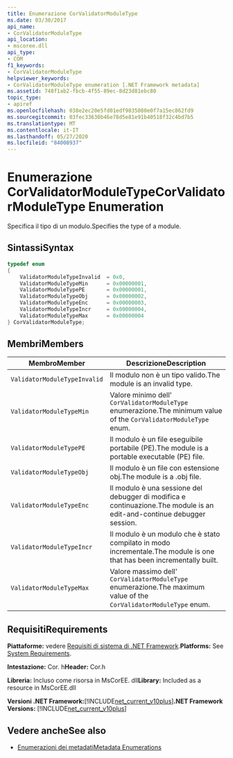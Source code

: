 ```yaml
---
title: Enumerazione CorValidatorModuleType
ms.date: 03/30/2017
api_name:
- CorValidatorModuleType
api_location:
- mscoree.dll
api_type:
- COM
f1_keywords:
- CorValidatorModuleType
helpviewer_keywords:
- CorValidatorModuleType enumeration [.NET Framework metadata]
ms.assetid: 748f1ab2-fbcb-4f55-89ec-8d23d81ebc80
topic_type:
- apiref
ms.openlocfilehash: 038e2ec20e5fd01edf9835080e0f7a15ec862fd9
ms.sourcegitcommit: 03fec33630b46e78d5e81e91b40518f32c4bd7b5
ms.translationtype: MT
ms.contentlocale: it-IT
ms.lasthandoff: 05/27/2020
ms.locfileid: "84008937"
---
```

# <a name="corvalidatormoduletype-enumeration"></a><span data-ttu-id="9967d-102">Enumerazione CorValidatorModuleType</span><span class="sxs-lookup"><span data-stu-id="9967d-102">CorValidatorModuleType Enumeration</span></span>
<span data-ttu-id="9967d-103">Specifica il tipo di un modulo.</span><span class="sxs-lookup"><span data-stu-id="9967d-103">Specifies the type of a module.</span></span>  
  
## <a name="syntax"></a><span data-ttu-id="9967d-104">Sintassi</span><span class="sxs-lookup"><span data-stu-id="9967d-104">Syntax</span></span>  
  
```cpp  
typedef enum  
{  
    ValidatorModuleTypeInvalid  = 0x0,  
    ValidatorModuleTypeMin      = 0x00000001,  
    ValidatorModuleTypePE       = 0x00000001,  
    ValidatorModuleTypeObj      = 0x00000002,  
    ValidatorModuleTypeEnc      = 0x00000003,  
    ValidatorModuleTypeIncr     = 0x00000004,  
    ValidatorModuleTypeMax      = 0x00000004  
} CorValidatorModuleType;  
```  
  
## <a name="members"></a><span data-ttu-id="9967d-105">Membri</span><span class="sxs-lookup"><span data-stu-id="9967d-105">Members</span></span>  
  
|<span data-ttu-id="9967d-106">Membro</span><span class="sxs-lookup"><span data-stu-id="9967d-106">Member</span></span>|<span data-ttu-id="9967d-107">Descrizione</span><span class="sxs-lookup"><span data-stu-id="9967d-107">Description</span></span>|  
|------------|-----------------|  
|`ValidatorModuleTypeInvalid`|<span data-ttu-id="9967d-108">Il modulo non è un tipo valido.</span><span class="sxs-lookup"><span data-stu-id="9967d-108">The module is an invalid type.</span></span>|  
|`ValidatorModuleTypeMin`|<span data-ttu-id="9967d-109">Valore minimo dell' `CorValidatorModuleType` enumerazione.</span><span class="sxs-lookup"><span data-stu-id="9967d-109">The minimum value of the `CorValidatorModuleType` enum.</span></span>|  
|`ValidatorModuleTypePE`|<span data-ttu-id="9967d-110">Il modulo è un file eseguibile portabile (PE).</span><span class="sxs-lookup"><span data-stu-id="9967d-110">The module is a portable executable (PE) file.</span></span>|  
|`ValidatorModuleTypeObj`|<span data-ttu-id="9967d-111">Il modulo è un file con estensione obj.</span><span class="sxs-lookup"><span data-stu-id="9967d-111">The module is a .obj file.</span></span>|  
|`ValidatorModuleTypeEnc`|<span data-ttu-id="9967d-112">Il modulo è una sessione del debugger di modifica e continuazione.</span><span class="sxs-lookup"><span data-stu-id="9967d-112">The module is an edit-and-continue debugger session.</span></span>|  
|`ValidatorModuleTypeIncr`|<span data-ttu-id="9967d-113">Il modulo è un modulo che è stato compilato in modo incrementale.</span><span class="sxs-lookup"><span data-stu-id="9967d-113">The module is one that has been incrementally built.</span></span>|  
|`ValidatorModuleTypeMax`|<span data-ttu-id="9967d-114">Valore massimo dell' `CorValidatorModuleType` enumerazione.</span><span class="sxs-lookup"><span data-stu-id="9967d-114">The maximum value of the `CorValidatorModuleType` enum.</span></span>|  
  
## <a name="requirements"></a><span data-ttu-id="9967d-115">Requisiti</span><span class="sxs-lookup"><span data-stu-id="9967d-115">Requirements</span></span>  
 <span data-ttu-id="9967d-116">**Piattaforme:** vedere [Requisiti di sistema di .NET Framework](../../get-started/system-requirements.md).</span><span class="sxs-lookup"><span data-stu-id="9967d-116">**Platforms:** See [System Requirements](../../get-started/system-requirements.md).</span></span>  
  
 <span data-ttu-id="9967d-117">**Intestazione:** Cor. h</span><span class="sxs-lookup"><span data-stu-id="9967d-117">**Header:** Cor.h</span></span>  
  
 <span data-ttu-id="9967d-118">**Libreria:** Incluso come risorsa in MsCorEE. dll</span><span class="sxs-lookup"><span data-stu-id="9967d-118">**Library:** Included as a resource in MsCorEE.dll</span></span>  
  
 <span data-ttu-id="9967d-119">**Versioni .NET Framework:**[!INCLUDE[net_current_v10plus](../../../../includes/net-current-v10plus-md.md)]</span><span class="sxs-lookup"><span data-stu-id="9967d-119">**.NET Framework Versions:** [!INCLUDE[net_current_v10plus](../../../../includes/net-current-v10plus-md.md)]</span></span>  
  
## <a name="see-also"></a><span data-ttu-id="9967d-120">Vedere anche</span><span class="sxs-lookup"><span data-stu-id="9967d-120">See also</span></span>

- [<span data-ttu-id="9967d-121">Enumerazioni dei metadati</span><span class="sxs-lookup"><span data-stu-id="9967d-121">Metadata Enumerations</span></span>](metadata-enumerations.md)
